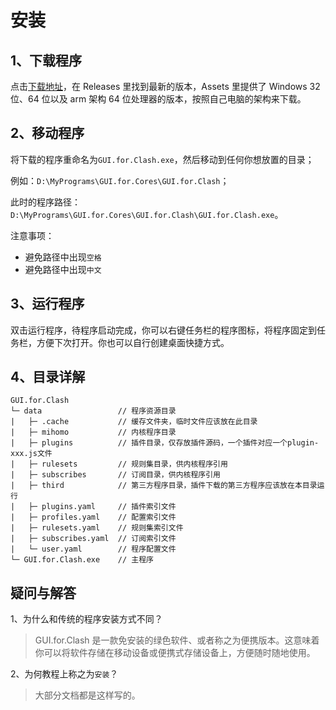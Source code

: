 # 安装

## 1、下载程序

点击[下载地址](https://github.com/GUI-for-Cores/GUI.for.Clash/releases)，在 Releases 里找到最新的版本，Assets 里提供了 Windows 32 位、64 位以及 arm 架构 64 位处理器的版本，按照自己电脑的架构来下载。

## 2、移动程序

将下载的程序重命名为`GUI.for.Clash.exe`，然后移动到任何你想放置的目录；

例如：`D:\MyPrograms\GUI.for.Cores\GUI.for.Clash`；

此时的程序路径：`D:\MyPrograms\GUI.for.Cores\GUI.for.Clash\GUI.for.Clash.exe`。

注意事项：

- 避免路径中出现`空格`
- 避免路径中出现`中文`

## 3、运行程序

双击运行程序，待程序启动完成，你可以右键任务栏的程序图标，将程序固定到任务栏，方便下次打开。你也可以自行创建桌面快捷方式。

## 4、目录详解

```
GUI.for.Clash
└─ data                 // 程序资源目录
|   ├─ .cache           // 缓存文件夹，临时文件应该放在此目录
|   ├─ mihomo           // 内核程序目录
|   ├─ plugins          // 插件目录，仅存放插件源码，一个插件对应一个plugin-xxx.js文件
|   ├─ rulesets         // 规则集目录，供内核程序引用
|   ├─ subscribes       // 订阅目录，供内核程序引用
|   ├─ third            // 第三方程序目录，插件下载的第三方程序应该放在本目录运行
|   ├─ plugins.yaml     // 插件索引文件
|   ├─ profiles.yaml    // 配置索引文件
|   ├─ rulesets.yaml    // 规则集索引文件
|   ├─ subscribes.yaml  // 订阅索引文件
|   └─ user.yaml        // 程序配置文件
└─ GUI.for.Clash.exe    // 主程序
```

## 疑问与解答

1、为什么和传统的程序安装方式不同？

> GUI.for.Clash 是一款免安装的绿色软件、或者称之为便携版本。这意味着你可以将软件存储在移动设备或便携式存储设备上，方便随时随地使用。

2、为何教程上称之为`安装`？

> 大部分文档都是这样写的。
